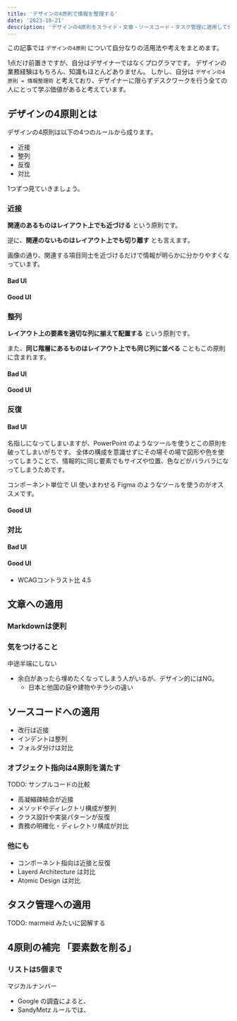```yaml
---
title: 'デザインの4原則で情報を整理する'
date: '2023-10-21'
description: 'デザインの4原則をスライド・文章・ソースコード・タスク管理に適用して分かりやすくする'
---
```


この記事では `デザインの4原則` について自分なりの活用法や考えをまとめます。

1点だけ前置きですが、自分はデザイナーではなくプログラマです。
デザインの業務経験はもちろん、知識もほとんどありません。
しかし、自分は `デザインの4原則 = 情報整理術` と考えており、デザイナーに限らずデスクワークを行う全ての人にとって学ぶ価値があると考えています。

## デザインの4原則とは

デザインの4原則は以下の4つのルールから成ります。

- 近接
- 整列
- 反復
- 対比

1つずつ見ていきましょう。

### 近接

**関連のあるものはレイアウト上でも近づける** という原則です。

逆に、**関連のないものはレイアウト上でも切り離す** とも言えます。

画像の通り、関連する項目同士を近づけるだけで情報が明らかに分かりやすくなっています。

#### Bad UI

#### Good UI

### 整列

**レイアウト上の要素を適切な列に揃えて配置する** という原則です。

また、**同じ階層にあるものはレイアウト上でも同じ列に並べる** こともこの原則に含まれます。

#### Bad UI

#### Good UI

### 反復

#### Bad UI

名指しになってしまいますが、PowerPoint のようなツールを使うとこの原則を破ってしまいがちです。
全体の構成を意識せずにその場その場で図形や色を使ってしまうことで、情報的に同じ要素でもサイズや位置、色などがバラバラになってしまうためです。

コンポーネント単位で UI 使いまわせる Figma のようなツールを使うのがオススメです。

#### Good UI

### 対比

#### Bad UI

#### Good UI

- WCAGコントラスト比 4.5

## 文章への適用

### Markdownは便利

### 気をつけること

中途半端にしない

- 余白があったら埋めたくなってしまう人がいるが、デザイン的にはNG。
  - 日本と他国の庭や建物やチラシの違い

## ソースコードへの適用

- 改行は近接
- インデントは整列
- フォルダ分けは対比

### オブジェクト指向は4原則を満たす

TODO: サンプルコードの比較

- 高凝縮疎結合が近接
- メソッドやディレクトリ構成が整列
- クラス設計や実装パターンが反復
- 責務の明確化・ディレクトリ構成が対比

### 他にも

- コンポーネント指向は近接と反復
- Layerd Architecture は対比
- Atomic Design は対比

## タスク管理への適用

TODO: marmeid みたいに図解する

## 4原則の補完 「要素数を削る」

### リストは5個まで

マジカルナンバー

- Google の調査によると、
- SandyMetz ルールでは、

